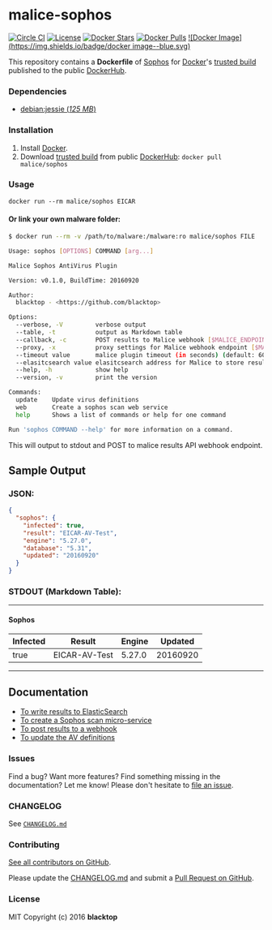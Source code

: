 malice-sophos
=============

[![Circle CI](https://circleci.com/gh/maliceio/malice-sophos.png?style=shield)](https://circleci.com/gh/maliceio/malice-sophos)
[![License](http://img.shields.io/:license-mit-blue.svg)](http://doge.mit-license.org)
[![Docker Stars](https://img.shields.io/docker/stars/malice/sophos.svg)](https://hub.docker.com/r/malice/sophos/)
[![Docker Pulls](https://img.shields.io/docker/pulls/malice/sophos.svg)](https://hub.docker.com/r/malice/sophos/)
[![Docker Image](https://img.shields.io/badge/docker image--blue.svg)](https://hub.docker.com/r/malice/sophos/)

This repository contains a **Dockerfile** of [Sophos](https://www.sophos.com/en-us/products/free-tools/sophos-antivirus-for-linux.aspx) for [Docker](https://www.docker.io/)'s [trusted build](https://hub.docker.com/r/malice/sophos/) published to the public [DockerHub](https://index.docker.io/).

### Dependencies

-	[debian:jessie (*125 MB*\)](https://index.docker.io/_/debian/)

### Installation

1.	Install [Docker](https://www.docker.io/).
2.	Download [trusted build](https://hub.docker.com/r/malice/sophos/) from public [DockerHub](https://hub.docker.com): `docker pull malice/sophos`

### Usage

```
docker run --rm malice/sophos EICAR
```

#### Or link your own malware folder:

```bash
$ docker run --rm -v /path/to/malware:/malware:ro malice/sophos FILE

Usage: sophos [OPTIONS] COMMAND [arg...]

Malice Sophos AntiVirus Plugin

Version: v0.1.0, BuildTime: 20160920

Author:
  blacktop - <https://github.com/blacktop>

Options:
  --verbose, -V         verbose output
  --table, -t	        output as Markdown table
  --callback, -c	    POST results to Malice webhook [$MALICE_ENDPOINT]
  --proxy, -x	        proxy settings for Malice webhook endpoint [$MALICE_PROXY]
  --timeout value       malice plugin timeout (in seconds) (default: 60) [$MALICE_TIMEOUT]    
  --elasitcsearch value elasitcsearch address for Malice to store results [$MALICE_ELASTICSEARCH]   
  --help, -h	        show help
  --version, -v	        print the version

Commands:
  update	Update virus definitions
  web       Create a sophos scan web service  
  help		Shows a list of commands or help for one command

Run 'sophos COMMAND --help' for more information on a command.
```

This will output to stdout and POST to malice results API webhook endpoint.

## Sample Output

### JSON:

```json
{
  "sophos": {
    "infected": true,
    "result": "EICAR-AV-Test",
    "engine": "5.27.0",
    "database": "5.31",
    "updated": "20160920"
  }
}
```

### STDOUT (Markdown Table):

---

#### Sophos

| Infected | Result        | Engine | Updated  |
| -------- | ------------- | ------ | -------- |
| true     | EICAR-AV-Test | 5.27.0 | 20160920 |

---

Documentation
-------------

-	[To write results to ElasticSearch](https://github.com/maliceio/malice-sophos/blob/master/docs/elasticsearch.md)
-	[To create a Sophos scan micro-service](https://github.com/maliceio/malice-sophos/blob/master/docs/web.md)
-	[To post results to a webhook](https://github.com/maliceio/malice-sophos/blob/master/docs/callback.md)
-	[To update the AV definitions](https://github.com/maliceio/malice-sophos/blob/master/docs/update.md)


### Issues

Find a bug? Want more features? Find something missing in the documentation? Let me know! Please don't hesitate to [file an issue](https://github.com/maliceio/malice-sophos/issues/new).

### CHANGELOG

See [`CHANGELOG.md`](https://github.com/maliceio/malice-sophos/blob/master/sophos/CHANGELOG.md)

### Contributing

[See all contributors on GitHub](https://github.com/maliceio/malice-sophos/graphs/contributors).

Please update the [CHANGELOG.md](https://github.com/maliceio/malice-sophos/blob/master/sophos/CHANGELOG.md) and submit a [Pull Request on GitHub](https://help.github.com/articles/using-pull-requests/).

### License

MIT Copyright (c) 2016 **blacktop**
